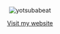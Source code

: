 <p align="center"><img src="https://komarev.com/ghpvc/?username=yotsubabeat&label=Profile%20views&color=0e75b6&style=flat" alt="yotsubabeat"/></p>
<p align="center"><a href="https://yotsubabeat.github.io">Visit my website</a></p>

